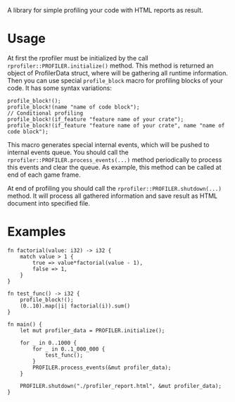 A library for simple profiling your code with HTML reports as result.

# Usage
At first the rprofiler must be initialized by the call `rprofiler::PROFILER.initialize()` method.
This method is returned an object of ProfilerData struct, where will be gathering all runtime information.
Then you can use special `profile_block` macro for profiling blocks of your code. It has some syntax variations:
```
profile_block!();
profile_block!(name "name of code block");
// Conditional profiling
profile_block!(if_feature "feature name of your crate");
profile_block!(if_feature "feature name of your crate", name "name of code block");
```
This macro generates special internal events, which will be pushed to internal events queue.
You should call the `rprofiler::PROFILER.process_events(...)` method periodically to process this events and clear the queue.
As example, this method can be called at end of each game frame.

At end of profiling you should call the `rprofiler::PROFILER.shutdown(...)` method.
It will process all gathered information and save result as HTML document into specified file.

# Examples
```
fn factorial(value: i32) -> i32 {
    match value > 1 {
        true => value*factorial(value - 1),
        false => 1,
    }
}

fn test_func() -> i32 {
    profile_block!();
    (0..10).map(|i| factorial(i)).sum()
}

fn main() {
    let mut profiler_data = PROFILER.initialize();

    for _ in 0..1000 {
        for _ in 0..1_000_000 {
            test_func();
        }
        PROFILER.process_events(&mut profiler_data);
    }

    PROFILER.shutdown("./profiler_report.html", &mut profiler_data);
}
```

